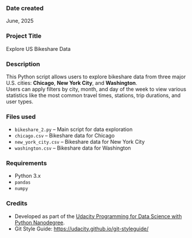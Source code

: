 ### Date created
June, 2025

### Project Title
Explore US Bikeshare Data

### Description
This Python script allows users to explore bikeshare data from three major U.S. cities: **Chicago**, **New York City**, and **Washington**.  
Users can apply filters by city, month, and day of the week to view various statistics like the most common travel times, stations, trip durations, and user types.

### Files used
- `bikeshare_2.py` – Main script for data exploration
- `chicago.csv` – Bikeshare data for Chicago
- `new_york_city.csv` – Bikeshare data for New York City
- `washington.csv` – Bikeshare data for Washington

### Requirements
- Python 3.x
- `pandas`
- `numpy`

### Credits
- Developed as part of the [Udacity Programming for Data Science with Python   Nanodegree](https://www.udacity.com/course/programming-for-data-science-nanodegree--nd104).
- Git Style Guide: https://udacity.github.io/git-styleguide/

